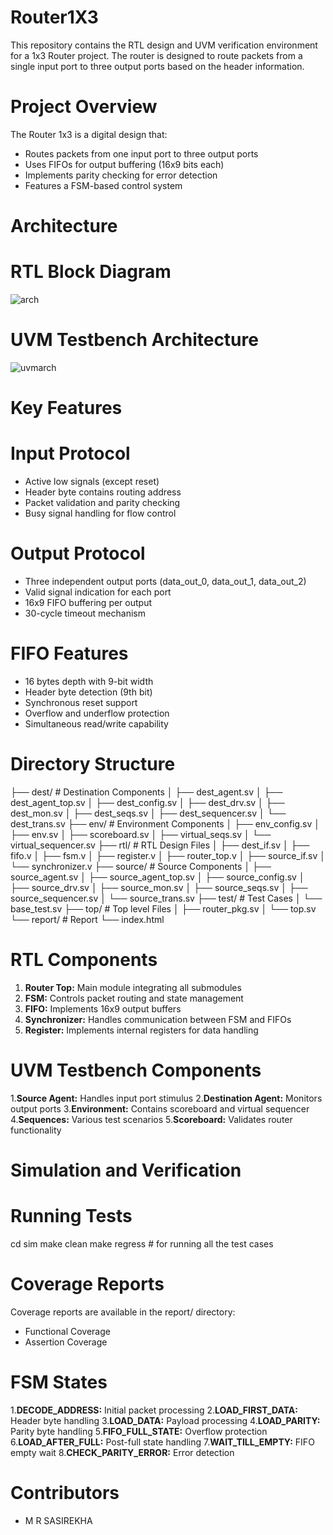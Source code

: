 # Router1X3

This repository contains the RTL design and UVM verification environment for a 1x3 Router project. The router is designed to route packets from a single input port to three output ports based on the header information.

 # Project Overview

The Router 1x3 is a digital design that:

 - Routes packets from one input port to three output ports
 - Uses FIFOs for output buffering (16x9 bits each)
 - Implements parity checking for error detection
 -  Features a FSM-based control system

# Architecture
# RTL Block Diagram
![arch](https://github.com/user-attachments/assets/eb8fbd61-740f-4da8-a37f-0b66b0cfebaf)

# UVM Testbench Architecture

![uvmarch](https://github.com/user-attachments/assets/f38a9d83-375c-496b-a612-e98d127e7285)

# Key Features
# Input Protocol
- Active low signals (except reset)
- Header byte contains routing address
- Packet validation and parity checking
- Busy signal handling for flow control
# Output Protocol
- Three independent output ports (data_out_0, data_out_1, data_out_2)
- Valid signal indication for each port
- 16x9 FIFO buffering per output
- 30-cycle timeout mechanism
# FIFO Features
- 16 bytes depth with 9-bit width
- Header byte detection (9th bit)
- Synchronous reset support
- Overflow and underflow protection
- Simultaneous read/write capability
# Directory Structure
├── dest/                   # Destination Components
│   ├── dest_agent.sv
│   ├── dest_agent_top.sv
│   ├── dest_config.sv
│   ├── dest_drv.sv
│   ├── dest_mon.sv
│   ├── dest_seqs.sv
│   ├── dest_sequencer.sv
│   └── dest_trans.sv
├── env/                    # Environment Components
│   ├── env_config.sv
│   ├── env.sv
│   ├── scoreboard.sv
│   ├── virtual_seqs.sv
│   └── virtual_sequencer.sv
├── rtl/                    # RTL Design Files
│   ├── dest_if.sv
│   ├── fifo.v
│   ├── fsm.v
│   ├── register.v
│   ├── router_top.v
│   ├── source_if.sv
│   └── synchronizer.v
├── source/                 # Source Components
│   ├── source_agent.sv
│   ├── source_agent_top.sv
│   ├── source_config.sv
│   ├── source_drv.sv
│   ├── source_mon.sv
│   ├── source_seqs.sv
│   ├── source_sequencer.sv
│   └── source_trans.sv
├── test/                   # Test Cases
│   └── base_test.sv
├── top/                    # Top level Files 
│   ├── router_pkg.sv
│   └── top.sv
└── report/                 # Report 
    └── index.html


# RTL Components
 1. **Router Top:** Main module integrating all submodules
 2. **FSM:** Controls packet routing and state management
 3. **FIFO:** Implements 16x9 output buffers
 4. **Synchronizer:** Handles communication between FSM and FIFOs
 5. **Register:** Implements internal registers for data handling
# UVM Testbench Components
1.**Source Agent:** Handles input port stimulus
2.**Destination Agent:** Monitors output ports
3.**Environment:** Contains scoreboard and virtual sequencer
4.**Sequences:** Various test scenarios
5.**Scoreboard:** Validates router functionality
# Simulation and Verification
# Running Tests
cd sim
make clean
make regress # for running all the test cases
# Coverage Reports
Coverage reports are available in the report/ directory:

- Functional Coverage
- Assertion Coverage
# FSM States
1.**DECODE_ADDRESS:** Initial packet processing
2.**LOAD_FIRST_DATA:** Header byte handling
3.**LOAD_DATA:** Payload processing
4.**LOAD_PARITY:** Parity byte handling
5.**FIFO_FULL_STATE:** Overflow protection
6.**LOAD_AFTER_FULL:** Post-full state handling
7.**WAIT_TILL_EMPTY:** FIFO empty wait
8.**CHECK_PARITY_ERROR:** Error detection
# Contributors
- M R SASIREKHA
